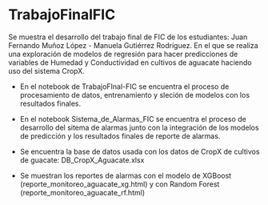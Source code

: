 # TrabajoFinalFIC
Se muestra el desarrollo del trabajo final de FIC de los estudiantes: Juan Fernando Muñoz López - Manuela Gutiérrez Rodríguez. En el que se realiza una exploración de modelos de regresión para hacer predicciones de variables de Humedad y Conductividad en cultivos de aguacate haciendo uso del sistema CropX.

- En el notebook de TrabajoFInal-FIC se encuentra el proceso de procesamiento de datos, entrenamiento y sleción de modelos con los resultados finales.

- En el notebook Sistema_de_Alarmas_FIC se encuentra el proceso de desarrollo del sitema de alarmas junto con la integración de los modelos de predicción y los resultados finales de reporte de alarmas.

- Se encuentra la base de datos usada con los datos de CropX de cultivos de guacate: DB_CropX_Aguacate.xlsx

- Se muestran los reportes de alarmas con el modelo de XGBoost (reporte_monitoreo_aguacate_xg.html) y con Random Forest (reporte_monitoreo_aguacate_rf.html)
